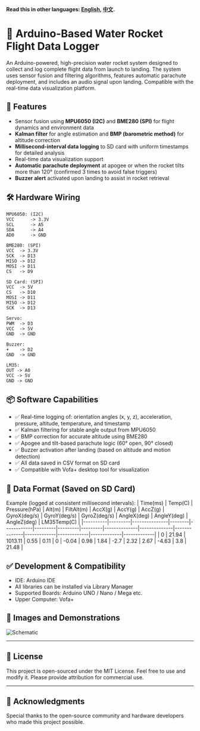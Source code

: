 **Read this in other languages: [English](README.md), [中文](README_ZH.md).**

# 🚀 Arduino-Based Water Rocket Flight Data Logger

An Arduino-powered, high-precision water rocket system designed to collect and log complete flight data from launch to landing. The system uses sensor fusion and filtering algorithms, features automatic parachute deployment, and includes an audio signal upon landing. Compatible with the real-time data visualization platform.

## 🧠 Features

- Sensor fusion using **MPU6050 (I2C)** and **BME280 (SPI)** for flight dynamics and environment data
- **Kalman filter** for angle estimation and **BMP (barometric method)** for altitude correction
- **Millisecond-interval data logging** to SD card with uniform timestamps for detailed analysis
- Real-time data visualization support
- **Automatic parachute deployment** at apogee or when the rocket tilts more than 120° (confirmed 3 times to avoid false triggers)
- **Buzzer alert** activated upon landing to assist in rocket retrieval

## 🛠️ Hardware Wiring
```
MPU6050: (I2C)
VCC      -> 3.3V
SCL      -> A5
SDA      -> A4
AD0      -> GND

BME280: (SPI)
VCC  -> 3.3V
SCK  -> D13
MISO -> D12
MOSI -> D11
CS   -> D9

SD Card: (SPI)
VCC  -> 5V
CS   -> D10
MOSI -> D11
MISO -> D12
SCK  -> D13

Servo:
PWM  -> D3
VCC  -> 5V
GND  -> GND

Buzzer:
+    -> D2
GND  -> GND 

LM35:
OUT -> A0
VCC -> 5V
GND -> GND
```

## 📦 Software Capabilities

- ✅ Real-time logging of: orientation angles (x, y, z), acceleration, pressure, altitude, temperature, and timestamp  
- ✅ Kalman filtering for stable angle output from MPU6050  
- ✅ BMP correction for accurate altitude using BME280  
- ✅ Apogee and tilt-based parachute logic (60° open, 90° closed)  
- ✅ Buzzer activation after landing (based on altitude and motion detection)  
- ✅ All data saved in CSV format on SD card  
- ✅ Compatible with Vofa+ desktop tool for visualization

## 📂 Data Format (Saved on SD Card)

Example (logged at consistent millisecond intervals):
| Time(ms) | Temp(C) | Pressure(hPa) | Alt(m) | FiltAlt(m) | AccX(g) | AccY(g) | AccZ(g) | GyroX(deg/s) | GyroY(deg/s) | GyroZ(deg/s) | AngleX(deg) | AngleY(deg) | AngleZ(deg) | LM35Temp(C) |
|----------|---------|---------------|--------|------------|---------|---------|---------|--------------|--------------|--------------|-------------|-------------|-------------|-------------|
| 0        | 21.94   | 1013.11       | 0.55   | 0.11       | 0       | -0.04   | 0.98    | 1.84         | -2.7         | 2.32         | 2.67        | -4.63       | 3.8         | 21.48       |



## ✅ Development & Compatibility

- IDE: Arduino IDE  
- All libraries can be installed via Library Manager  
- Supported Boards: Arduino UNO / Nano / Mega etc.  
- Upper Computer: Vofa+  

## 📸 Images and Demonstrations
![Schematic](../Schematic_Rocket.png)
<!-- > (Insert photos of your system, wiring diagram, or Vofa+ plots here) -->

---

## 📄 License

This project is open-sourced under the MIT License. Feel free to use and modify it. Please provide attribution for commercial use.

---

## 🙌 Acknowledgments

Special thanks to the open-source community and hardware developers who made this project possible.

